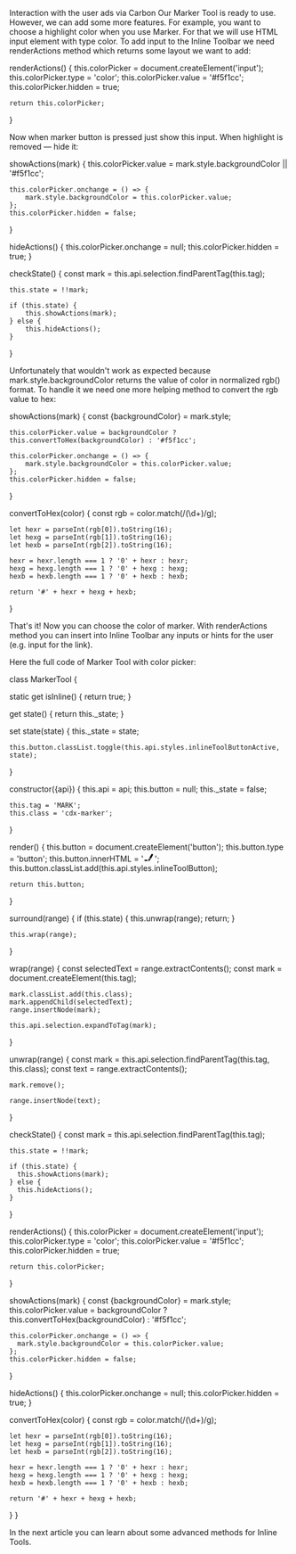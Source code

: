 Interaction with the user
ads via Carbon
Our Marker Tool is ready to use. However, we can add some more features. For example, you want to choose a highlight color when you use Marker. For that we will use HTML input element with type color.  To add input to the Inline Toolbar we need renderActions method which returns some layout we want to add:

renderActions() {
    this.colorPicker = document.createElement('input');
    this.colorPicker.type = 'color';
    this.colorPicker.value = '#f5f1cc';
    this.colorPicker.hidden = true;

    return this.colorPicker;
}

Now when marker button is pressed just show this input. When highlight is removed — hide it:

showActions(mark) {
    this.colorPicker.value = mark.style.backgroundColor || '#f5f1cc';

    this.colorPicker.onchange = () => {
        mark.style.backgroundColor = this.colorPicker.value;
    };
    this.colorPicker.hidden = false;
}

hideActions() {
    this.colorPicker.onchange = null;
    this.colorPicker.hidden = true;
}

checkState() {
    const mark = this.api.selection.findParentTag(this.tag);

    this.state = !!mark;

    if (this.state) {
        this.showActions(mark);
    } else {
        this.hideActions();
    }
}

Unfortunately that wouldn't work as expected because mark.style.backgroundColor returns the value of color in normalized rgb() format. To handle it we need one more helping method to convert the rgb value to hex:

showActions(mark) {
    const {backgroundColor} = mark.style;

    this.colorPicker.value = backgroundColor ? this.convertToHex(backgroundColor) : '#f5f1cc';

    this.colorPicker.onchange = () => {
        mark.style.backgroundColor = this.colorPicker.value;
    };
    this.colorPicker.hidden = false;
}

convertToHex(color) {
    const rgb = color.match(/(\d+)/g);
    
    let hexr = parseInt(rgb[0]).toString(16);
    let hexg = parseInt(rgb[1]).toString(16);
    let hexb = parseInt(rgb[2]).toString(16);
    
    hexr = hexr.length === 1 ? '0' + hexr : hexr;
    hexg = hexg.length === 1 ? '0' + hexg : hexg;
    hexb = hexb.length === 1 ? '0' + hexb : hexb;
    
    return '#' + hexr + hexg + hexb;
}

That's it! Now you can choose the color of marker. With renderActions method you can insert into Inline Toolbar any inputs or hints for the user (e.g. input for the link).

Here the full code of Marker Tool with color picker:

class MarkerTool {

  static get isInline() {
    return true;
  }

  get state() {
    return this._state;
  }

  set state(state) {
    this._state = state;

    this.button.classList.toggle(this.api.styles.inlineToolButtonActive, state);
  }

  constructor({api}) {
    this.api = api;
    this.button = null;
    this._state = false;

    this.tag = 'MARK';
    this.class = 'cdx-marker';
  }

  render() {
    this.button = document.createElement('button');
    this.button.type = 'button';
    this.button.innerHTML = '<svg width="20" height="18"><path d="M10.458 12.04l2.919 1.686-.781 1.417-.984-.03-.974 1.687H8.674l1.49-2.583-.508-.775.802-1.401zm.546-.952l3.624-6.327a1.597 1.597 0 0 1 2.182-.59 1.632 1.632 0 0 1 .615 2.201l-3.519 6.391-2.902-1.675zm-7.73 3.467h3.465a1.123 1.123 0 1 1 0 2.247H3.273a1.123 1.123 0 1 1 0-2.247z"/></svg>';
    this.button.classList.add(this.api.styles.inlineToolButton);

    return this.button;
  }

  surround(range) {
    if (this.state) {
      this.unwrap(range);
      return;
    }

    this.wrap(range);
  }

  wrap(range) {
    const selectedText = range.extractContents();
    const mark = document.createElement(this.tag);

    mark.classList.add(this.class);
    mark.appendChild(selectedText);
    range.insertNode(mark);

    this.api.selection.expandToTag(mark);
  }

  unwrap(range) {
    const mark = this.api.selection.findParentTag(this.tag, this.class);
    const text = range.extractContents();

    mark.remove();

    range.insertNode(text);
  }


  checkState() {
    const mark = this.api.selection.findParentTag(this.tag);

    this.state = !!mark;
  
    if (this.state) {
      this.showActions(mark);
    } else {
      this.hideActions();
    }
  }

  renderActions() {
    this.colorPicker = document.createElement('input');
    this.colorPicker.type = 'color';
    this.colorPicker.value = '#f5f1cc';
    this.colorPicker.hidden = true;

    return this.colorPicker;
  }

  showActions(mark) {
    const {backgroundColor} = mark.style;
    this.colorPicker.value = backgroundColor ? this.convertToHex(backgroundColor) : '#f5f1cc';

    this.colorPicker.onchange = () => {
      mark.style.backgroundColor = this.colorPicker.value;
    };
    this.colorPicker.hidden = false;
  }

  hideActions() {
    this.colorPicker.onchange = null;
    this.colorPicker.hidden = true;
  }

  convertToHex(color) {
    const rgb = color.match(/(\d+)/g);

    let hexr = parseInt(rgb[0]).toString(16);
    let hexg = parseInt(rgb[1]).toString(16);
    let hexb = parseInt(rgb[2]).toString(16);

    hexr = hexr.length === 1 ? '0' + hexr : hexr;
    hexg = hexg.length === 1 ? '0' + hexg : hexg;
    hexb = hexb.length === 1 ? '0' + hexb : hexb;

    return '#' + hexr + hexg + hexb;
  }
}

In the next article you can learn about some advanced methods for Inline Tools.
